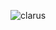 ![clarus](https://user-images.githubusercontent.com/114237174/222681867-b3599086-d2b0-4b86-a50f-65ee38e2d5cb.png)
